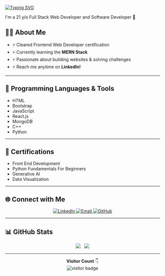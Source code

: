 [![Typing SVG](https://readme-typing-svg.herokuapp.com?color=13D3CB&size=22&vCenter=true&multiline=true&width=397&height=49&lines=Hey+there+%F0%9F%91%8B!+I'm+Saad)](https://git.io/typing-svg)

I'm a 21 y/o Full Stack Web Developer and Software Developer 🚀  

## 👨‍💻 About Me

* ⚡ Cleared Frontend Web Developer certification  
* ⚡ Currently learning the **MERN Stack**  
* ⚡ Passionate about building websites & solving challenges  
* ⚡ Reach me anytime on **LinkedIn!**

---

## 🧠 Programming Languages & Tools

* HTML  
* Bootstrap  
* JavaScript  
* React.js  
* MongoDB  
* C++  
* Python  

---

## 🏅 Certifications

* Front End Development  
* Python Fundamentals For Beginners  
* Generative AI  
* Data Visualization  

---

## 🌐 Connect with Me

<p align="center">
  <a href="https://www.linkedin.com/in/md-saad-ali-83871428b/" target="_blank">
    <img src="https://img.shields.io/badge/LinkedIn-0077B5?style=for-the-badge&logo=linkedin&logoColor=white" alt="LinkedIn"/>
  </a>
  <a href="mailto:saadali7782@gmail.com">
    <img src="https://img.shields.io/badge/Email-D14836?style=for-the-badge&logo=gmail&logoColor=white" alt="Email"/>
  </a>
  <a href="https://github.com/saad0918" target="_blank">
    <img src="https://img.shields.io/badge/GitHub-000000?style=for-the-badge&logo=github&logoColor=white" alt="GitHub"/>
  </a>
</p>

---

## 📊 GitHub Stats

<p align="center">
  <img src="https://github-readme-stats.vercel.app/api?username=saad0918&show_icons=true&theme=algolia" /> &nbsp;
  <img src="https://github-readme-streak-stats.herokuapp.com/?user=saad0918&theme=algolia&show_icons=true" />
</p>

---

<p align="center"> 
  <b>Visitor Count</b> 👇 <br>
  <img src="https://komarev.com/ghpvc/?username=saad0918&label=Visitors&color=13D3CB&style=for-the-badge" alt="visitor badge"/>
</p>
